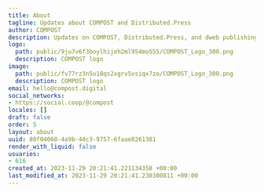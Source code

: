 ```yaml
---
title: About
tagline: Updates about COMPOST and Distributed.Press
author: COMPOST
description: Updates on COMPOST, Distributed.Press, and dweb publishing.
logo:
  path: public/9ju7v6f3boylhijeh2ml954mo555/COMPOST_Logo_300.png
  description: COMPOST logo
image:
  path: public/fv77rz3n5u18qs2xgrv5vsiqx7zo/COMPOST_Logo_300.png
  description: COMPOST logo
email: hello@compost.digital
social_networks:
- https://social.coop/@compost
locales: []
draft: false
order: 5
layout: about
uuid: 80f04060-4a9b-44c3-9757-6faae8261381
render_with_liquid: false
usuaries:
- 616
created_at: 2023-11-29 20:21:41.221134358 +00:00
last_modified_at: 2023-11-29 20:21:41.230380811 +00:00
---
```


